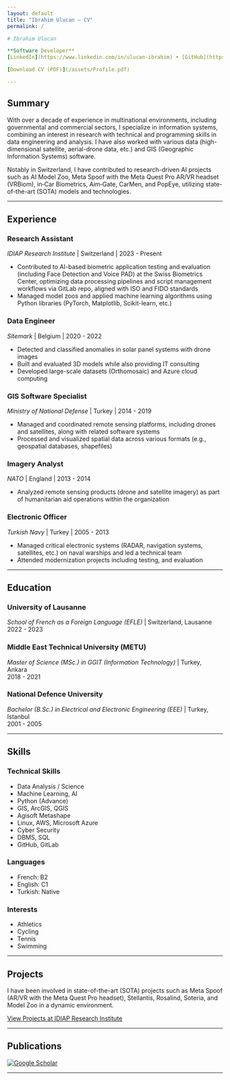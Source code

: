 ```yaml
---
layout: default
title: "Ibrahim Ulucan — CV"
permalink: /

# Ibrahim Ulucan

**Software Developer**  
[LinkedIn](https://www.linkedin.com/in/ulucan-ibrahim) • [GitHub](https://github.com/iulucan)

[Download CV (PDF)](/assets/Profile.pdf)

---
```


## Summary
With over a decade of experience in multinational environments, including governmental and commercial sectors, I specialize in information systems, combining an interest in research with technical and programming skills in data engineering and analysis. I have also worked with various data (high-dimensional satellite, aerial-drone data, etc.) and GIS (Geographic Information Systems) software.

Notably in Switzerland, I have contributed to research-driven AI projects such as AI Model Zoo, Meta Spoof with the Meta Quest Pro AR/VR headset (VRBiom), in‑Car Biometrics, Aim‑Gate, CarMen, and PopEye, utilizing state-of-the-art (SOTA) models and technologies.

---

## Experience

### Research Assistant
*IDIAP Research Institute* | Switzerland | 2023 - Present
- Contributed to AI-based biometric application testing and evaluation (including Face Detection and Voice PAD) at the Swiss Biometrics Center, optimizing data processing pipelines and script management workflows via GitLab repo, aligned with ISO and FIDO standards
- Managed model zoos and applied machine learning algorithms using Python libraries (PyTorch, Matplotlib, Scikit-learn, etc.)

### Data Engineer
*Sitemark* | Belgium | 2020 - 2022
- Detected and classified anomalies in solar panel systems with drone images
- Built and evaluated 3D models while also providing IT consulting
- Developed large-scale datasets (Orthomosaic) and Azure cloud computing

### GIS Software Specialist
*Ministry of National Defense* | Turkey | 2014 - 2019
- Managed and coordinated remote sensing platforms, including drones and satellites, along with related software systems
- Processed and visualized spatial data across various formats (e.g., geospatial databases, shapefiles)

### Imagery Analyst
*NATO* | England | 2013 - 2014
- Analyzed remote sensing products (drone and satellite imagery) as part of humanitarian aid operations within the organization

### Electronic Officer
*Turkish Navy* | Turkey | 2005 - 2013
- Managed critical electronic systems (RADAR, navigation systems, satellites, etc.) on naval warships and led a technical team
- Attended modernization projects including testing, and evaluation

---

## Education

### University of Lausanne
*School of French as a Foreign Language (EFLE)* | Switzerland, Lausanne  
2022 - 2023

### Middle East Technical University (METU)
*Master of Science (MSc.) in GGIT (Information Technology)* | Turkey, Ankara  
2018 - 2021

### National Defence University
*Bachelor (B.Sc.) in Electrical and Electronic Engineering (EEE)* | Turkey, Istanbul  
2001 - 2005

---

## Skills

### Technical Skills
- Data Analysis / Science
- Machine Learning, AI
- Python (Advance)
- GIS, ArcGIS, QGIS
- Agisoft Metashape
- Linux, AWS, Microsoft Azure
- Cyber Security
- DBMS, SQL
- GitHub, GitLab

### Languages
- French: B2
- English: C1
- Turkish: Native

### Interests
- Athletics
- Cycling
- Tennis
- Swimming

---

## Projects

I have been involved in state-of-the-art (SOTA) projects such as Meta Spoof (AR/VR with the Meta Quest Pro headset), Stellantis, Rosalind, Soteria, and Model Zoo in a dynamic environment.

[View Projects at IDIAP Research Institute](https://www.idiap.ch/en/scientific-research/projects)

---

## Publications
[<img src="https://img.shields.io/badge/Google_Scholar-4285F4?style=for-the-badge&logo=google-scholar&logoColor=white" alt="Google Scholar" />](https://scholar.google.com/citations?user=kwY5i4oAAAAJ&hl=en)

---